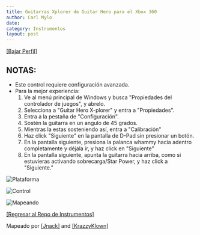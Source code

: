 ```yaml
---
title: Guitarras Xplorer de Guitar Hero para el Xbox 360
author: Carl Mylo
date: 
category: Instrumentos
layout: post
---
```


[[Bajar Perfil]](https://github.com/hmxmilohax/rb3-pc/raw/main/instrument-repo/Xbox%20360%20Guitar%20Hero%20Xplorer.7z)

## NOTAS:

* Este control requiere configuración avanzada.
* Para la mejor experiencia:
	1. Ve al menú principal de Windows y busca "Propiedades del controlador de juegos", y abrelo.
	2. Selecciona a "Guitar Hero X-plorer" y entra a "Propiedades".
	3. Entra a la pestaña de "Configuración".
	4. Sostén la guitarra en un angulo de 45 grados.
	5. Mientras la estas sosteniendo así, entra a "Calibración"
	6. Haz click "Siguiente" en la pantalla de D-Pad sin presionar un botón.
	7. En la pantalla siguiente, presiona la palanca whammy hacia adentro completamente y déjala ir, y haz click en "Siguiente"
	8. En la pantalla siguiente, apunta la guitarra hacia arriba, como si estuvieras activando sobrecarga/Star Power, y haz click a "Siguiente."


![Plataforma](https://raw.githubusercontent.com/hmxmilohax/rb3-pc/main/assets/images/instruments/plat/360.png "Plataforma") 

![Control](https://raw.githubusercontent.com/hmxmilohax/rb3-pc/main/assets/images/instruments/cont/xplorercontroller.png "Control") 

![Mapeando](https://raw.githubusercontent.com/hmxmilohax/rb3-pc/main/assets/images/instruments/360xplorermapping.png "Mapeando") 

[[Regresar al Repo de Instrumentos]](https://rb3pc.milohax.org/espanol/repodeinst/#lista-de-instrumentos)


Mapeado por [[Jnack]](https://www.youtube.com/@jnackmclain) and [[KrazzyKlown]](https://www.youtube.com/@KrazzyKlown)